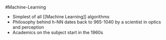 #Machine-Learning 

- Simplest of all [[Machine Learning]] algorithms
- Philosophy behind h-NN dates back to 965-1040 by a scientist in optics and perception
- Academics on the subject start in the 1960s